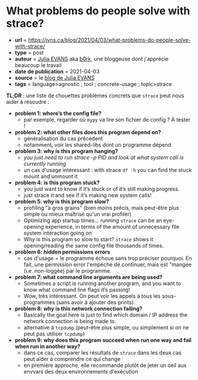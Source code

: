 # What problems do people solve with strace?

- **url** = https://jvns.ca/blog/2021/04/03/what-problems-do-people-solve-with-strace/
- **type** = post
- **auteur** = [Julia EVANS](https://jvns.ca/about/) aka [b0rk](https://twitter.com/b0rk), une bloggeuse dont j'apprécie beaucoup le travail
- **date de publication** = 2021-04-03
- **source** = le [blog de Julia EVANS](https://jvns.ca/)
- **tags** = language>agnostic ; tool ; concrete-usage ; topic>strace

**TL;DR** : une liste de chouettes problèmes concrets que `strace` peut nous aider à résoudre :

- **problem 1: where’s the config file?**
    * par exemple, regarder où `mypy` va lire son fichier de config ? À tester !
- **problem 2: what other files does this program depend on?**
    * généralisation du cas précédent
    * notamment, voir les shared-libs dont un programme dépend
- **problem 3: why is this program hanging?**
    * *you just need to run strace -p PID and look at what system call is currently running*
    * un cas d'usage intéressant : with strace `df -h` you can find the stuck mount and unmount it
- **problem 4: is this program stuck?**
    * you just want to know if it’s stuck or of it’s still making progress.
    * just strace it and see if it’s making new system calls!
- **problem 5: why is this program slow?**
    * profiling "à gros grains" (bien moins précis, mais peut-être plus simple ou mieux maîtrisé qu'un vrai profiler)
    * Optimizing app startup times… running `strace` can be an eye-opening experience, in terms of the amount of unnecessary file system interaction going on
    * Why is this program so slow to start? `strace` shows it opening/reading the same config file thousands of times.
- **problem 6: hidden permissions errors**
    * cas d'usage = le programme échoue sans trop préciser pourquoi. En fait, une permission error l'empêche de continuer, mais est "mangée (i.e. non-loggée) par le programme.
- **problem 7: what command line arguments are being used?**
    * Sometimes a script is running another program, and you want to know what command line flags it’s passing!
    * Wow, très intéressant. On peut voir les appels à tous les sous-programmes (sans avoir à ajouter des prints).
- **problem 8: why is this network connection failing?**
    * Basically the goal here is just to find which domain / IP address the network connection is being made to.
    * alternative à `tcpdump` (peut-être plus simple, ou simplement si on ne peut pas utiliser `tcpdump`)
- **problem 9: why does this program succeed when run one way and fail when run in another way?**
    * dans ce cas, comparer les résultats de `strace` dans les deux cas peut aider à comprendre ce qui change
    * en première approche, elle recommande plutôt de jeter un oeil aux envvars des deux environnements d'exécution
